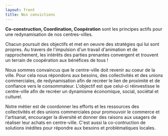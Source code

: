 ```yaml
---
layout: front
title: Nos convictions
---
```


**Co-construction, Coordination, Coopération** sont les principes actifs pour une redynamisation de nos centres-villes.

Chacun poursuit des objectifs et met en oeuvre des stratégies qui lui sont propres. Au travers de l'impulsion d'un travail d'animation et de rapprochement, les intérêts des parties prenantes convergent et trouvent un terrain de coopération aux bénéfices de tous !

Nous sommes convaincus que le centre-ville doit revenir au coeur de la ville. Pour cela nous répondons aux besoins, des collectivités et des unions commerciales, de redynamisation afin de recréer le lien de proximité et de confiance vers le consommateur. L'objectif est que celui-ci réinvestisse le centre-ville afin de recréer un dynamisme économique, social, sociétal et culturel.

Notre métier est de coordonner les efforts et les ressources des collectivités et des unions commerciales pour promouvoir le commerce et l'artisanat, encourager la diversité et donner des raisons aux usagers de réaliser leur achats en centre-ville. C'est aussi la co-contruction de solutions inédites pour répondre aux besoins et problématiques locales.
